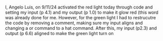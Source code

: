 I, Angelo Luis, on 9/11/24 activated the red light today through code and setting my input (p 4.1) and my output (p 1.0) to make it glow red (this word was already done for me. However, for the green light I had to restrucutre the code by removing a comment, making sure my input aligns and changing a or command to a hat command. After this, my input (p2.3) and output (p 6.6) aligned to make the green light turn on
